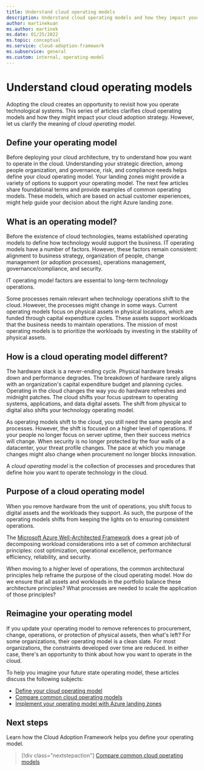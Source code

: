 ```yaml
---
title: Understand cloud operating models
description: Understand cloud operating models and how they impact your cloud adoption strategy.
author: martinekuan
ms.author: martinek
ms.date: 01/25/2022
ms.topic: conceptual
ms.service: cloud-adoption-framework
ms.subservice: general
ms.custom: internal, operating-model
---
```


# Understand cloud operating models

Adopting the cloud creates an opportunity to revisit how you operate technological systems. This series of articles clarifies cloud operating models and how they might impact your cloud adoption strategy. However, let us clarify the meaning of *cloud operating model*.

## Define your operating model

Before deploying your cloud architecture, try to understand how you want to operate in the cloud. Understanding your strategic direction, among people organization, and governance, risk, and compliance needs helps define your cloud operating model. Your landing zones might provide a variety of options to support your operating model. The next few articles share foundational terms and provide examples of common operating models. These models, which are based on actual customer experiences, might help guide your decision about the right Azure landing zone.

## What is an operating model?

Before the existence of cloud technologies, teams established operating models to define how technology would support the business. IT operating models have a number of factors. However, these factors remain consistent: alignment to business strategy, organization of people, change management (or adoption processes), operations management, governance/compliance, and security.

IT operating model factors are essential to long-term technology operations.

Some processes remain relevant when technology operations shift to the cloud. However, the processes might change in some ways. Current operating models focus on physical assets in physical locations, which are funded through capital expenditure cycles. These assets support workloads that the business needs to maintain operations. The mission of most operating models is to prioritize the workloads by investing in the stability of physical assets.

## How is a cloud operating model different?

The hardware stack is a never-ending cycle. Physical hardware breaks down and performance degrades. The breakdown of hardware rarely aligns with an organization's capital expenditure budget and planning cycles. Operating in the cloud changes the way you do hardware refreshes and midnight patches. The cloud shifts your focus upstream to operating systems, applications, and data digital assets. The shift from physical to digital also shifts your technology operating model.

As operating models shift to the cloud, you still need the same people and processes. However, the shift is focused on a higher level of operations. If your people no longer focus on server uptime, then their success metrics will change. When security is no longer protected by the four walls of a datacenter, your threat profile changes. The pace at which you manage changes might also change when procurement no longer blocks innovation.

A *cloud operating model* is the collection of processes and procedures that define how you want to operate technology in the cloud.

## Purpose of a cloud operating model

When you remove hardware from the unit of operations, you shift focus to digital assets and the workloads they support. As such, the purpose of the operating models shifts from keeping the lights on to ensuring consistent operations.

The [Microsoft Azure Well-Architected Framework](/azure/architecture/framework/) does a great job of decomposing workload considerations into a set of common architectural principles: cost optimization, operational excellence, performance efficiency, reliability, and security.

When moving to a higher level of operations, the common architectural principles help reframe the purpose of the cloud operating model. How do we ensure that all assets and workloads in the portfolio balance these architecture principles? What processes are needed to scale the application of those principles?

## Reimagine your operating model

If you update your operating model to remove references to procurement, change, operations, or protection of physical assets, then what's left? For some organizations, their operating model is a clean slate. For most organizations, the constraints developed over time are reduced. In either case, there's an opportunity to think about how you want to operate in the cloud.

To help you imagine your future state operating model, these articles discuss the following subjects:

- [Define your cloud operating model](./define.md)
- [Compare common cloud operating models](./compare.md)
- [Implement your operating model with Azure landing zones](../ready/landing-zone/implementation-options.md)

## Next steps

Learn how the Cloud Adoption Framework helps you define your operating model.

> [!div class="nextstepaction"]
> [Compare common cloud operating models](./compare.md)
